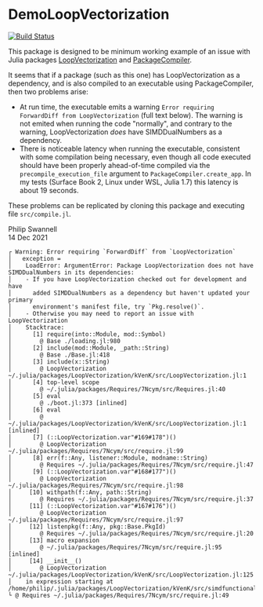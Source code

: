# DemoLoopVectorization

[![Build Status](https://github.com/PGS62/DemoLoopVectorization.jl/actions/workflows/CI.yml/badge.svg?branch=main)](https://github.com/PGS62/DemoLoopVectorization.jl/actions/workflows/CI.yml?query=branch%3Amain)

This package is designed to be minimum working example of an issue with Julia packages [LoopVectorization](https://github.com/JuliaSIMD/LoopVectorization.jl) and [PackageCompiler](https://github.com/JuliaLang/PackageCompiler.jl).

It seems that if a package (such as this one) has LoopVectorization as a dependency, and is also compiled to an executable using PackageCompiler, then two problems arise:

 * At run time, the executable emits a warning `Error requiring ForwardDiff from LoopVectorization` (full text below). The warning is not emited when running the code "normally", and contrary to the warning, LoopVectorization _does_ have SIMDDualNumbers as a dependency.
 * There is noticeable latency when running the executable, consistent with some compilation being necessary, even though all code executed should have been properly ahead-of-time compiled via the `precompile_execution_file` argument to `PackageCompiler.create_app`. In my tests (Surface Book 2, Linux under WSL, Julia 1.7) this latency is about 19 seconds.

These problems can be replicated by cloning this package and executing file `src/compile.jl`.

Philip Swannell  
14 Dec 2021

```
┌ Warning: Error requiring `ForwardDiff` from `LoopVectorization`
│   exception =
│    LoadError: ArgumentError: Package LoopVectorization does not have SIMDDualNumbers in its dependencies:
│    - If you have LoopVectorization checked out for development and have
│      added SIMDDualNumbers as a dependency but haven't updated your primary
│      environment's manifest file, try `Pkg.resolve()`.
│    - Otherwise you may need to report an issue with LoopVectorization
│    Stacktrace:
│      [1] require(into::Module, mod::Symbol)
│        @ Base ./loading.jl:980
│      [2] include(mod::Module, _path::String)
│        @ Base ./Base.jl:418
│      [3] include(x::String)
│        @ LoopVectorization ~/.julia/packages/LoopVectorization/kVenK/src/LoopVectorization.jl:1
│      [4] top-level scope
│        @ ~/.julia/packages/Requires/7Ncym/src/Requires.jl:40
│      [5] eval
│        @ ./boot.jl:373 [inlined]
│      [6] eval
│        @ ~/.julia/packages/LoopVectorization/kVenK/src/LoopVectorization.jl:1 [inlined]
│      [7] (::LoopVectorization.var"#169#178")()
│        @ LoopVectorization ~/.julia/packages/Requires/7Ncym/src/require.jl:99
│      [8] err(f::Any, listener::Module, modname::String)
│        @ Requires ~/.julia/packages/Requires/7Ncym/src/require.jl:47
│      [9] (::LoopVectorization.var"#168#177")()
│        @ LoopVectorization ~/.julia/packages/Requires/7Ncym/src/require.jl:98
│     [10] withpath(f::Any, path::String)
│        @ Requires ~/.julia/packages/Requires/7Ncym/src/require.jl:37
│     [11] (::LoopVectorization.var"#167#176")()
│        @ LoopVectorization ~/.julia/packages/Requires/7Ncym/src/require.jl:97
│     [12] listenpkg(f::Any, pkg::Base.PkgId)
│        @ Requires ~/.julia/packages/Requires/7Ncym/src/require.jl:20
│     [13] macro expansion
│        @ ~/.julia/packages/Requires/7Ncym/src/require.jl:95 [inlined]
│     [14] __init__()
│        @ LoopVectorization ~/.julia/packages/LoopVectorization/kVenK/src/LoopVectorization.jl:125
│    in expression starting at /home/philip/.julia/packages/LoopVectorization/kVenK/src/simdfunctionals/vmap_grad_forwarddiff.jl:2
└ @ Requires ~/.julia/packages/Requires/7Ncym/src/require.jl:49
```
